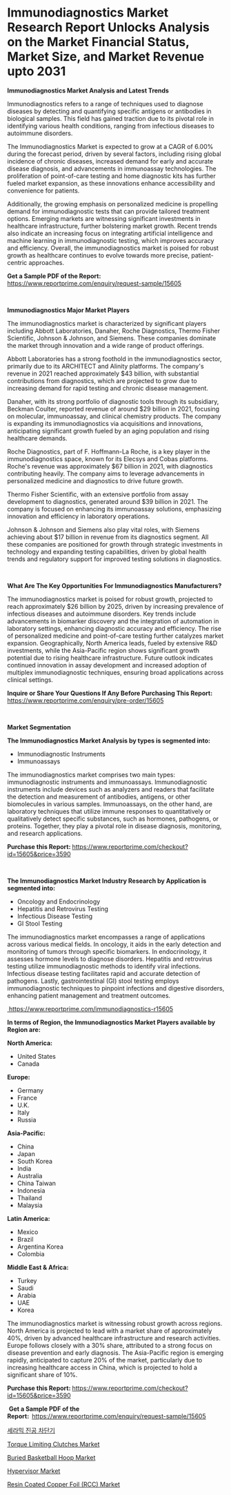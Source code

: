 <p><h1>Immunodiagnostics Market Research Report Unlocks Analysis on the Market Financial Status, Market Size, and Market Revenue upto 2031</h1></p><p><strong>Immunodiagnostics Market Analysis and Latest Trends</strong></p>
<p><p>Immunodiagnostics refers to a range of techniques used to diagnose diseases by detecting and quantifying specific antigens or antibodies in biological samples. This field has gained traction due to its pivotal role in identifying various health conditions, ranging from infectious diseases to autoimmune disorders.</p><p>The Immunodiagnostics Market is expected to grow at a CAGR of 6.00% during the forecast period, driven by several factors, including rising global incidence of chronic diseases, increased demand for early and accurate disease diagnosis, and advancements in immunoassay technologies. The proliferation of point-of-care testing and home diagnostic kits has further fueled market expansion, as these innovations enhance accessibility and convenience for patients.</p><p>Additionally, the growing emphasis on personalized medicine is propelling demand for immunodiagnostic tests that can provide tailored treatment options. Emerging markets are witnessing significant investments in healthcare infrastructure, further bolstering market growth. Recent trends also indicate an increasing focus on integrating artificial intelligence and machine learning in immunodiagnostic testing, which improves accuracy and efficiency. Overall, the immunodiagnostics market is poised for robust growth as healthcare continues to evolve towards more precise, patient-centric approaches.</p></p>
<p><strong>Get a Sample PDF of the Report:&nbsp;</strong> <a href="https://www.reportprime.com/enquiry/request-sample/15605?utm_campaign=38&utm_medium=2&utm_source=Github&utm_content=ia&utm_term=30112024&utm_id=immunodiagnostics">https://www.reportprime.com/enquiry/request-sample/15605</a></p>
<p>&nbsp;</p>
<p><strong>Immunodiagnostics Major Market Players</strong></p>
<p><p>The immunodiagnostics market is characterized by significant players including Abbott Laboratories, Danaher, Roche Diagnostics, Thermo Fisher Scientific, Johnson & Johnson, and Siemens. These companies dominate the market through innovation and a wide range of product offerings.</p><p>Abbott Laboratories has a strong foothold in the immunodiagnostics sector, primarily due to its ARCHITECT and Alinity platforms. The company's revenue in 2021 reached approximately $43 billion, with substantial contributions from diagnostics, which are projected to grow due to increasing demand for rapid testing and chronic disease management.</p><p>Danaher, with its strong portfolio of diagnostic tools through its subsidiary, Beckman Coulter, reported revenue of around $29 billion in 2021, focusing on molecular, immunoassay, and clinical chemistry products. The company is expanding its immunodiagnostics via acquisitions and innovations, anticipating significant growth fueled by an aging population and rising healthcare demands.</p><p>Roche Diagnostics, part of F. Hoffmann-La Roche, is a key player in the immunodiagnostics space, known for its Elecsys and Cobas platforms. Roche's revenue was approximately $67 billion in 2021, with diagnostics contributing heavily. The company aims to leverage advancements in personalized medicine and diagnostics to drive future growth.</p><p>Thermo Fisher Scientific, with an extensive portfolio from assay development to diagnostics, generated around $39 billion in 2021. The company is focused on enhancing its immunoassay solutions, emphasizing innovation and efficiency in laboratory operations.</p><p>Johnson & Johnson and Siemens also play vital roles, with Siemens achieving about $17 billion in revenue from its diagnostics segment. All these companies are positioned for growth through strategic investments in technology and expanding testing capabilities, driven by global health trends and regulatory support for improved testing solutions in diagnostics.</p></p>
<p>&nbsp;</p>
<p><strong>What Are The Key Opportunities For Immunodiagnostics Manufacturers?</strong></p>
<p><p>The immunodiagnostics market is poised for robust growth, projected to reach approximately $26 billion by 2025, driven by increasing prevalence of infectious diseases and autoimmune disorders. Key trends include advancements in biomarker discovery and the integration of automation in laboratory settings, enhancing diagnostic accuracy and efficiency. The rise of personalized medicine and point-of-care testing further catalyzes market expansion. Geographically, North America leads, fueled by extensive R&D investments, while the Asia-Pacific region shows significant growth potential due to rising healthcare infrastructure. Future outlook indicates continued innovation in assay development and increased adoption of multiplex immunodiagnostic techniques, ensuring broad applications across clinical settings.</p></p>
<p><strong>Inquire or Share Your Questions If Any Before Purchasing This Report:</strong> <a href="https://www.reportprime.com/enquiry/pre-order/15605?utm_campaign=38&utm_medium=2&utm_source=Github&utm_content=ia&utm_term=30112024&utm_id=immunodiagnostics">https://www.reportprime.com/enquiry/pre-order/15605</a></p>
<p>&nbsp;</p>
<p><strong>Market Segmentation</strong></p>
<p><strong>The Immunodiagnostics Market Analysis by types is segmented into:</strong></p>
<p><ul><li>Immunodiagnostic Instruments</li><li>Immunoassays</li></ul></p>
<p><p>The immunodiagnostics market comprises two main types: immunodiagnostic instruments and immunoassays. Immunodiagnostic instruments include devices such as analyzers and readers that facilitate the detection and measurement of antibodies, antigens, or other biomolecules in various samples. Immunoassays, on the other hand, are laboratory techniques that utilize immune responses to quantitatively or qualitatively detect specific substances, such as hormones, pathogens, or proteins. Together, they play a pivotal role in disease diagnosis, monitoring, and research applications.</p></p>
<p><strong>Purchase this Report:&nbsp;</strong><a href="https://www.reportprime.com/checkout?id=15605&price=3590&utm_campaign=38&utm_medium=2&utm_source=Github&utm_content=ia&utm_term=30112024&utm_id=immunodiagnostics">https://www.reportprime.com/checkout?id=15605&price=3590</a></p>
<p>&nbsp;</p>
<p><strong>The Immunodiagnostics Market Industry Research by Application is segmented into:</strong></p>
<p><ul><li>Oncology and Endocrinology</li><li>Hepatitis and Retrovirus Testing</li><li>Infectious Disease Testing</li><li>GI Stool Testing</li></ul></p>
<p><p>The immunodiagnostics market encompasses a range of applications across various medical fields. In oncology, it aids in the early detection and monitoring of tumors through specific biomarkers. In endocrinology, it assesses hormone levels to diagnose disorders. Hepatitis and retrovirus testing utilize immunodiagnostic methods to identify viral infections. Infectious disease testing facilitates rapid and accurate detection of pathogens. Lastly, gastrointestinal (GI) stool testing employs immunodiagnostic techniques to pinpoint infections and digestive disorders, enhancing patient management and treatment outcomes.</p></p>
<p><a href="https://www.reportprime.com/immunodiagnostics-r15605?utm_campaign=38&utm_medium=2&utm_source=Github&utm_content=ia&utm_term=30112024&utm_id=immunodiagnostics">&nbsp;https://www.reportprime.com/immunodiagnostics-r15605</a></p>
<p><strong>In terms of Region, the Immunodiagnostics Market Players available by Region are:</strong></p>
<p>
    <p> <strong> North America: </strong>
        <ul>
            <li>United States</li>
            <li>Canada</li>
        </ul>
        </p> 
    <p> <strong> Europe: </strong>
        <ul>
            <li>Germany</li>
            <li>France</li>
            <li>U.K.</li>
            <li>Italy</li>
            <li>Russia</li>
        </ul>
        </p> 
    <p> <strong> Asia-Pacific: </strong>
        <ul>
            <li>China</li>
            <li>Japan</li>
            <li>South Korea</li>
            <li>India</li>
            <li>Australia</li>
            <li>China Taiwan</li>
            <li>Indonesia</li>
            <li>Thailand</li>
            <li>Malaysia</li>
        </ul>
        </p> 
    <p> <strong> Latin America: </strong>
        <ul>
            <li>Mexico</li>
            <li>Brazil</li>
            <li>Argentina Korea</li>
            <li>Colombia</li>
        </ul>
        </p> 
    <p> <strong> Middle East & Africa: </strong>
        <ul>
            <li>Turkey</li>
            <li>Saudi</li>
            <li>Arabia</li>
            <li>UAE</li>
            <li>Korea</li>
        </ul>
    </p>
    </p>
<p><p>The immunodiagnostics market is witnessing robust growth across regions. North America is projected to lead with a market share of approximately 40%, driven by advanced healthcare infrastructure and research activities. Europe follows closely with a 30% share, attributed to a strong focus on disease prevention and early diagnosis. The Asia-Pacific region is emerging rapidly, anticipated to capture 20% of the market, particularly due to increasing healthcare access in China, which is projected to hold a significant share of 10%.</p></p>
<p><strong>Purchase this Report: </strong><a href="https://www.reportprime.com/checkout?id=15605&price=3590&utm_campaign=38&utm_medium=2&utm_source=Github&utm_content=ia&utm_term=30112024&utm_id=immunodiagnostics">https://www.reportprime.com/checkout?id=15605&price=3590</a></p>
<p>&nbsp;<strong>Get a Sample PDF of the Report:&nbsp;&nbsp;</strong><a href="https://www.reportprime.com/enquiry/request-sample/15605?utm_campaign=38&utm_medium=2&utm_source=Github&utm_content=ia&utm_term=30112024&utm_id=immunodiagnostics">https://www.reportprime.com/enquiry/request-sample/15605</a></p>
<p><strong></strong></p>
<p><p><a href="https://github.com/laholand/Market-Research-Report-List-6/blob/main/175638626670.md?utm_campaign=38&utm_medium=2&utm_source=Github&utm_content=ia&utm_term=30112024&utm_id=immunodiagnostics">세라믹 진공 차단기</a></p><p><a href="https://www.linkedin.com/pulse/torque-limiting-clutches-market-report-demographics-target-w6xdc?utm_campaign=38&utm_medium=2&utm_source=Github&utm_content=ia&utm_term=30112024&utm_id=immunodiagnostics">Torque Limiting Clutches Market</a></p><p><a href="https://issuu.com/reportprime-2/docs/buried-basketball-hoop-market-size-2030.pptx?utm_campaign=38&utm_medium=2&utm_source=Github&utm_content=ia&utm_term=30112024&utm_id=immunodiagnostics">Buried Basketball Hoop Market</a></p><p><a href="https://github.com/dmitriyvo6rog/Market-Research-Report-List-1/blob/main/hypervisor-market.md?utm_campaign=38&utm_medium=2&utm_source=Github&utm_content=ia&utm_term=30112024&utm_id=immunodiagnostics">Hypervisor Market</a></p><p><a href="https://issuu.com/reportprime-2/docs/resin-coated-copper-foil-rcc-market-size-2030.pptx?utm_campaign=38&utm_medium=2&utm_source=Github&utm_content=ia&utm_term=30112024&utm_id=immunodiagnostics">Resin Coated Copper Foil (RCC) Market</a></p></p>